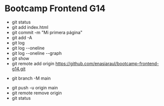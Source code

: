 # Bootcamp Frontend G14

* git status
* git add index.html
* git commit -m "Mi primera página"
* git add -A
* git log
* git log --oneline
* git log --oneline --graph
* git show <hash>
* git remote add origin https://github.com/enasiaraul/bootcamp-frontend-g14.git
+ git branch -M main
* git push -u origin main
* git remote remove origin
* git status

  
  
